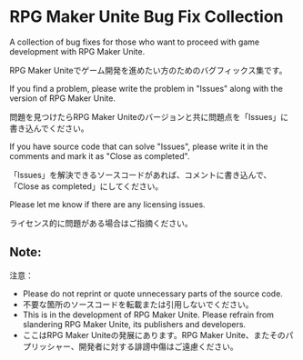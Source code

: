 # RPG Maker Unite Bug Fix Collection

A collection of bug fixes for those who want to proceed with game development with RPG Maker Unite.

RPG Maker Uniteでゲーム開発を進めたい方のためのバグフィックス集です。

If you find a problem, please write the problem in "Issues" along with the version of RPG Maker Unite.

問題を見つけたらRPG Maker Uniteのバージョンと共に問題点を「Issues」に書き込んでください。

If you have source code that can solve "Issues", please write it in the comments and mark it as "Close as completed".

「Issues」を解決できるソースコードがあれば、コメントに書き込んで、「Close as completed」にしてください。

Please let me know if there are any licensing issues.

ライセンス的に問題がある場合はご指摘ください。


## Note:
注意：
- Please do not reprint or quote unnecessary parts of the source code.
- 不要な箇所のソースコードを転載または引用しないでください。
- This is in the development of RPG Maker Unite. Please refrain from slandering RPG Maker Unite, its publishers and developers.
- ここはRPG Maker Uniteの発展にあります。RPG Maker Unite、またそのパプリッシャー、開発者に対する誹謗中傷はご遠慮ください。